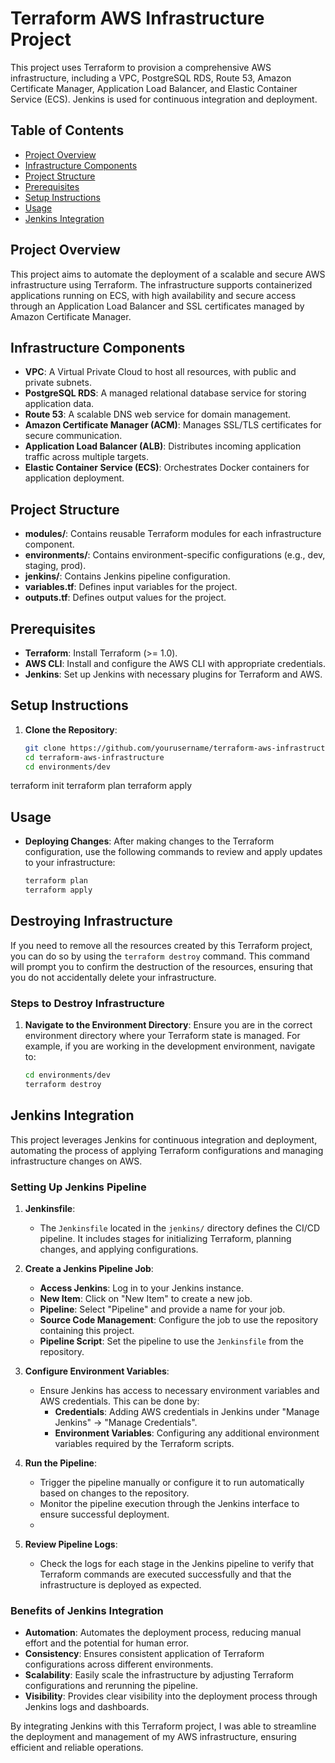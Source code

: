 # Terraform AWS Infrastructure Project

This project uses Terraform to provision a comprehensive AWS infrastructure, including a VPC, PostgreSQL RDS, Route 53, Amazon Certificate Manager, Application Load Balancer, and Elastic Container Service (ECS). Jenkins is used for continuous integration and deployment.

## Table of Contents

- [Project Overview](#project-overview)
- [Infrastructure Components](#infrastructure-components)
- [Project Structure](#project-structure)
- [Prerequisites](#prerequisites)
- [Setup Instructions](#setup-instructions)
- [Usage](#usage)
- [Jenkins Integration](#jenkins-integration)

## Project Overview

This project aims to automate the deployment of a scalable and secure AWS infrastructure using Terraform. The infrastructure supports containerized applications running on ECS, with high availability and secure access through an Application Load Balancer and SSL certificates managed by Amazon Certificate Manager.

## Infrastructure Components

- **VPC**: A Virtual Private Cloud to host all resources, with public and private subnets.
- **PostgreSQL RDS**: A managed relational database service for storing application data.
- **Route 53**: A scalable DNS web service for domain management.
- **Amazon Certificate Manager (ACM)**: Manages SSL/TLS certificates for secure communication.
- **Application Load Balancer (ALB)**: Distributes incoming application traffic across multiple targets.
- **Elastic Container Service (ECS)**: Orchestrates Docker containers for application deployment.

## Project Structure

- **modules/**: Contains reusable Terraform modules for each infrastructure component.
- **environments/**: Contains environment-specific configurations (e.g., dev, staging, prod).
- **jenkins/**: Contains Jenkins pipeline configuration.
- **variables.tf**: Defines input variables for the project.
- **outputs.tf**: Defines output values for the project.

## Prerequisites

- **Terraform**: Install Terraform (>= 1.0).
- **AWS CLI**: Install and configure the AWS CLI with appropriate credentials.
- **Jenkins**: Set up Jenkins with necessary plugins for Terraform and AWS.

## Setup Instructions

1. **Clone the Repository**:
   ```bash
   git clone https://github.com/yourusername/terraform-aws-infrastructure.git
   cd terraform-aws-infrastructure
   cd environments/dev
terraform init
terraform plan
terraform apply
## Usage

- **Deploying Changes**: After making changes to the Terraform configuration, use the following commands to review and apply updates to your infrastructure:
  ```bash
  terraform plan
  terraform apply
## Destroying Infrastructure

If you need to remove all the resources created by this Terraform project, you can do so by using the `terraform destroy` command. This command will prompt you to confirm the destruction of the resources, ensuring that you do not accidentally delete your infrastructure.

### Steps to Destroy Infrastructure

1. **Navigate to the Environment Directory**:
   Ensure you are in the correct environment directory where your Terraform state is managed. For example, if you are working in the development environment, navigate to:
   ```bash
   cd environments/dev
   terraform destroy
## Jenkins Integration

This project leverages Jenkins for continuous integration and deployment, automating the process of applying Terraform configurations and managing infrastructure changes on AWS.

### Setting Up Jenkins Pipeline

1. **Jenkinsfile**:
   - The `Jenkinsfile` located in the `jenkins/` directory defines the CI/CD pipeline. It includes stages for initializing Terraform, planning changes, and applying configurations.

2. **Create a Jenkins Pipeline Job**:
   - **Access Jenkins**: Log in to your Jenkins instance.
   - **New Item**: Click on "New Item" to create a new job.
   - **Pipeline**: Select "Pipeline" and provide a name for your job.
   - **Source Code Management**: Configure the job to use the repository containing this project.
   - **Pipeline Script**: Set the pipeline to use the `Jenkinsfile` from the repository.

3. **Configure Environment Variables**:
   - Ensure Jenkins has access to necessary environment variables and AWS credentials. This can be done by:
     - **Credentials**: Adding AWS credentials in Jenkins under "Manage Jenkins" -> "Manage Credentials".
     - **Environment Variables**: Configuring any additional environment variables required by the Terraform scripts.

4. **Run the Pipeline**:
   - Trigger the pipeline manually or configure it to run automatically based on changes to the repository.
   - Monitor the pipeline execution through the Jenkins interface to ensure successful deployment.
   - 

5. **Review Pipeline Logs**:
   - Check the logs for each stage in the Jenkins pipeline to verify that Terraform commands are executed successfully and that the infrastructure is deployed as expected.

### Benefits of Jenkins Integration

- **Automation**: Automates the deployment process, reducing manual effort and the potential for human error.
- **Consistency**: Ensures consistent application of Terraform configurations across different environments.
- **Scalability**: Easily scale the infrastructure by adjusting Terraform configurations and rerunning the pipeline.
- **Visibility**: Provides clear visibility into the deployment process through Jenkins logs and dashboards.

By integrating Jenkins with this Terraform project, I was able to streamline the deployment and management of my AWS infrastructure, ensuring efficient and reliable operations.     
